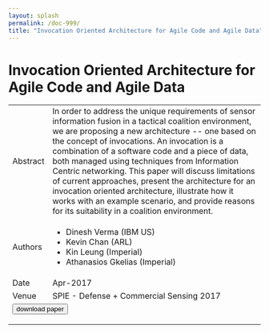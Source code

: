 ```yaml
---
layout: splash
permalink: /doc-999/
title: "Invocation Oriented Architecture for Agile Code and Agile Data"
---
```


# Invocation Oriented Architecture for Agile Code and Agile Data

<table>
    <tbody>
    <tr>
        <td>Abstract</td>
        <td>In order to address the unique requirements of sensor information fusion in a tactical coalition environment, we are proposing a new architecture -- one based on the concept of invocations. An invocation is a combination of a software code and a piece of data, both managed using techniques from Information Centric networking. This paper will discuss limitations of current approaches, present the architecture for an invocation oriented architecture, illustrate how it works with an example scenario, and provide reasons for its suitability in a coalition environment.</td>
    </tr>
    <tr>
        <td>Authors</td>
        <td>
            <ul>
                <li>Dinesh Verma (IBM US)</li>
                <li>Kevin Chan (ARL)</li>
                <li>Kin Leung (Imperial)</li>
                <li>Athanasios Gkelias (Imperial)</li>
            </ul>
        </td>
    </tr>
    <tr>
        <td>Date</td>
        <td>Apr-2017</td>
    </tr>
    <tr>
        <td>Venue</td>
        <td>SPIE - Defense + Commercial Sensing 2017</td>
    </tr>
        <tr>
            <td colspan="2">
                <form method="get" action="https://ibm.box.com/v/doc-999-paper">
                    <button type="submit">download paper</button>
                </form>
            </td>
        </tr>
    </tbody>
</table>
